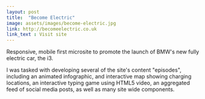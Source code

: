 ```yaml
---
layout: post
title:  "Become Electric"
image: assets/images/become-electric.jpg
link: http://becomeelectric.co.uk
link_text : Visit site
---
```


Responsive, mobile first microsite to promote the launch of BMW's new fully electric car, the i3.

I was tasked with developing several of the site's content "episodes", including an animated infographic, and interactive map showing charging locations, an interactive typing game using HTML5 video, an aggregated feed of social media posts, as well as many site wide components.

